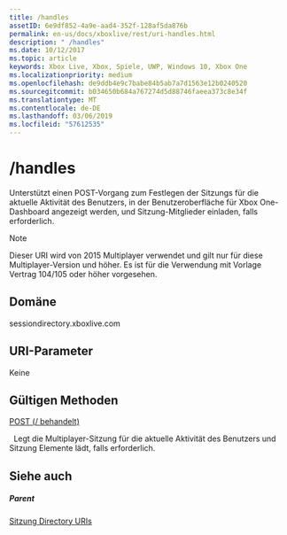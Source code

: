 ```yaml
---
title: /handles
assetID: 6e9df852-4a9e-aad4-352f-128af5da876b
permalink: en-us/docs/xboxlive/rest/uri-handles.html
description: " /handles"
ms.date: 10/12/2017
ms.topic: article
keywords: Xbox Live, Xbox, Spiele, UWP, Windows 10, Xbox One
ms.localizationpriority: medium
ms.openlocfilehash: de9ddb4e9c7babe84b5ab7a7d1563e12b0240520
ms.sourcegitcommit: b034650b684a767274d5d88746faeea373c8e34f
ms.translationtype: MT
ms.contentlocale: de-DE
ms.lasthandoff: 03/06/2019
ms.locfileid: "57612535"
---
```

# <a name="handles"></a>/handles
Unterstützt einen POST-Vorgang zum Festlegen der Sitzungs für die aktuelle Aktivität des Benutzers, in der Benutzeroberfläche für Xbox One-Dashboard angezeigt werden, und Sitzung-Mitglieder einladen, falls erforderlich. 

> [!NOTE] 
> Dieser URI wird von 2015 Multiplayer verwendet und gilt nur für diese Multiplayer-Version und höher. Es ist für die Verwendung mit Vorlage Vertrag 104/105 oder höher vorgesehen.  

 
<a id="ID4EQ"></a>

 
## <a name="domain"></a>Domäne
sessiondirectory.xboxlive.com  
<a id="ID4EV"></a>

 
## <a name="uri-parameters"></a>URI-Parameter 
 
Keine
  
<a id="ID4EAB"></a>

 
## <a name="valid-methods"></a>Gültigen Methoden

[POST (/ behandelt)](uri-handlespost.md)

&nbsp;&nbsp;Legt die Multiplayer-Sitzung für die aktuelle Aktivität des Benutzers und Sitzung Elemente lädt, falls erforderlich.
 
<a id="ID4EKB"></a>

 
## <a name="see-also"></a>Siehe auch
 
<a id="ID4EMB"></a>

 
##### <a name="parent"></a>Parent 

[Sitzung Directory URIs](atoc-reference-sessiondirectory.md)

   